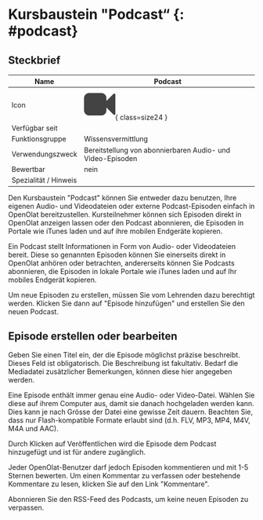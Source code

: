 # Kursbaustein "Podcast“ {: #podcast}


## Steckbrief

Name | Podcast
---------|----------
Icon | ![Podcast Icon](assets/podcast.png){ class=size24  }
Verfügbar seit | 
Funktionsgruppe | Wissensvermittlung
Verwendungszweck | Bereitstellung von abonnierbaren Audio- und Video-Episoden
Bewertbar | nein
Spezialität / Hinweis |

Den Kursbaustein "Podcast" können Sie entweder dazu benutzen, Ihre eigenen Audio- und Videodateien oder externe Podcast-Episoden einfach in OpenOlat bereitzustellen. Kursteilnehmer können sich Episoden direkt in OpenOlat anzeigen lassen oder den Podcast abonnieren, die Episoden in Portale wie iTunes laden und auf ihre mobilen Endgeräte kopieren.

Ein Podcast stellt Informationen in Form von Audio- oder Videodateien bereit. Diese so genannten Episoden können Sie einerseits direkt in OpenOlat anhören oder betrachten, andererseits können Sie Podcasts abonnieren, die Episoden in lokale Portale wie iTunes laden und auf Ihr mobiles Endgerät kopieren.

Um neue Episoden zu erstellen, müssen Sie vom Lehrenden dazu berechtigt werden. Klicken Sie dann auf "Episode hinzufügen" und erstellen Sie den neuen Podcast.

## Episode erstellen oder bearbeiten

Geben Sie einen Titel ein, der die Episode möglichst präzise beschreibt. Dieses Feld ist obligatorisch. Die Beschreibung ist fakultativ. Bedarf die Mediadatei zusätzlicher Bemerkungen, können diese hier angegeben werden.

Eine Episode enthält immer genau eine Audio- oder Video-Datei. Wählen Sie diese auf ihrem Computer aus, damit sie danach hochgeladen werden kann. Dies kann je nach Grösse der Datei eine gewisse Zeit dauern. Beachten Sie, dass nur Flash-kompatible Formate erlaubt sind (d.h. FLV, MP3, MP4, M4V, M4A und AAC).

Durch Klicken auf Veröffentlichen wird die Episode dem Podcast hinzugefügt und ist für andere zugänglich.

Jeder OpenOlat-Benutzer darf jedoch Episoden kommentieren und mit 1-5 Sternen bewerten. Um einen Kommentar zu verfassen oder bestehende Kommentare zu lesen, klicken Sie auf den Link "Kommentare".

Abonnieren Sie den RSS-Feed des Podcasts, um keine neuen Episoden zu verpassen.
